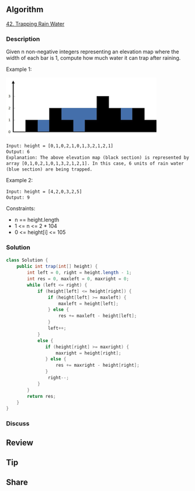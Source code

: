 ## Algorithm

[42. Trapping Rain Water](https://leetcode.com/problems/trapping-rain-water/)

### Description

Given n non-negative integers representing an elevation map where the width of each bar is 1, compute how much water it can trap after raining.


Example 1:

![](assets/20220120-5981c540.png)

```
Input: height = [0,1,0,2,1,0,1,3,2,1,2,1]
Output: 6
Explanation: The above elevation map (black section) is represented by array [0,1,0,2,1,0,1,3,2,1,2,1]. In this case, 6 units of rain water (blue section) are being trapped.
```

Example 2:

```
Input: height = [4,2,0,3,2,5]
Output: 9
```

Constraints:

- n == height.length
- 1 <= n <= 2 * 104
- 0 <= height[i] <= 105

### Solution

```java
class Solution {
    public int trap(int[] height) {
        int left = 0, right = height.length - 1;
        int res = 0, maxleft = 0, maxright = 0;
        while (left <= right) {
            if (height[left] <= height[right]) {
                if (height[left] >= maxleft) {
                    maxleft = height[left];
                } else {
                    res += maxleft - height[left];
                }
                left++;
            }
            else {
               if (height[right] >= maxright) {
                   maxright = height[right];
               } else {
                   res += maxright - height[right];
               }
                right--;
            }
        }
        return res;
    }
}
```

### Discuss

## Review


## Tip


## Share
